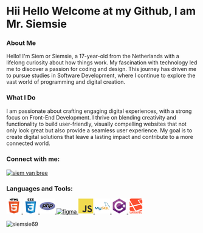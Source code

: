 <h1>Hii Hello Welcome at my Github, I am Mr. Siemsie</h1> 

<h3 align="left">About Me</h3> 
<p>Hello! I'm Siem or Siemsie, a 17-year-old from the Netherlands with a lifelong curiosity about how things work. My fascination with technology led me to discover a passion for coding and design. This journey has driven me to pursue studies in Software Development, where I continue to explore the vast world of programming and digital creation.</p>
<h3 align="left">What I Do</h3> 
<p>I am passionate about crafting engaging digital experiences, with a strong focus on Front-End Development. I thrive on blending creativity and functionality to build user-friendly, visually compelling websites that not only look great but also provide a seamless user experience. My goal is to create digital solutions that leave a lasting impact and contribute to a more connected world.</p>

<h3 align="left">Connect with me:</h3>
<p align="left"> <a href="https://www.linkedin.com/in/siem-van-bree-b0b68b269/" target="blank"><img align="center" src="https://raw.githubusercontent.com/rahuldkjain/github-profile-readme-generator/master/src/images/icons/Social/linked-in-alt.svg" alt="siem van bree" height="30" width="40" /> </a> </p>

<h3 align="left">Languages and Tools:</h3>
<p align="left"> 
  <a href="https://nl.wikipedia.org/wiki/HTML5" target="_blank" rel="noreferrer"> <img src="https://raw.githubusercontent.com/devicons/devicon/master/icons/html5/html5-original-wordmark.svg" alt="html5" width="40" height="40"/> </a>
  <a href="https://en.wikipedia.org/wiki/CSS" target="_blank" rel="noreferrer"> <img src="https://raw.githubusercontent.com/devicons/devicon/master/icons/css3/css3-original-wordmark.svg" alt="css3" width="40" height="40"/> </a>
  <a href="https://nl.wikipedia.org/wiki/PHP" target="_blank" rel="noreferrer"> <img src="https://raw.githubusercontent.com/devicons/devicon/master/icons/php/php-original.svg" alt="php" width="40" height="40"/> </a>
  <a href="https://www.figma.com/" target="_blank" rel="noreferrer"> <img src="https://www.vectorlogo.zone/logos/figma/figma-icon.svg" alt="figma" width="40" height="40"/> </a>
  <a href="https://nl.wikipedia.org/wiki/JavaScript" target="_blank" rel="noreferrer"> <img src="https://raw.githubusercontent.com/devicons/devicon/master/icons/javascript/javascript-original.svg" alt="javascript" width="40" height="40"/> </a>
  <a href="https://en.wikipedia.org/wiki/MySQL" target="_blank" rel="noreferrer"> <img src="https://raw.githubusercontent.com/devicons/devicon/master/icons/mysql/mysql-original-wordmark.svg" alt="mysql" width="40" height="40"/> </a>
  <a href="https://nl.wikipedia.org/wiki/C_Sharp" target="_blank" rel="noreferrer"> <img src="https://raw.githubusercontent.com/devicons/devicon/master/icons/csharp/csharp-original.svg" alt="csharp" width="40" height="40"/> </a>
  <a href="https://en.wikipedia.org/wiki/Laravel" target="_blank" rel="noreferrer"> <img src="https://raw.githubusercontent.com/devicons/devicon/master/icons/laravel/laravel-plain-wordmark.svg" alt="laravel" width="40" height="40"/> </a>
</p>

<p> <img align="center" src="https://github-readme-stats.vercel.app/api/top-langs?username=siemsie69&show_icons=true&locale=en&layout=compact" alt="siemsie69" /> </p>
